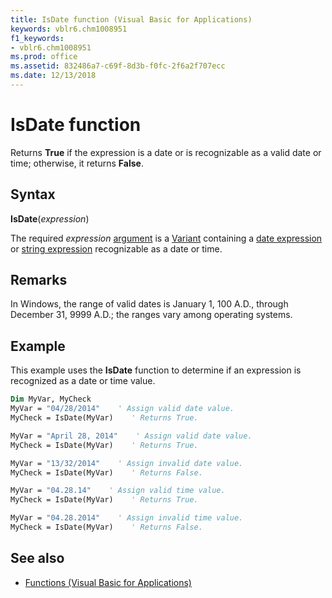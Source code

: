 ```yaml
---
title: IsDate function (Visual Basic for Applications)
keywords: vblr6.chm1008951
f1_keywords:
- vblr6.chm1008951
ms.prod: office
ms.assetid: 832486a7-c69f-8d3b-f0fc-2f6a2f707ecc
ms.date: 12/13/2018
---
```



# IsDate function

Returns **True** if the expression is a date or is recognizable as a valid date or time; otherwise, it returns **False**.

## Syntax

**IsDate**(_expression_)

The required _expression_ [argument](../../Glossary/vbe-glossary.md#argument) is a [Variant](../../Glossary/vbe-glossary.md#variant-data-type) containing a [date expression](../../Glossary/vbe-glossary.md#date-expression) or [string expression](../../Glossary/vbe-glossary.md#string-expression) recognizable as a date or time.

## Remarks

In Windows, the range of valid dates is January 1, 100 A.D., through December 31, 9999 A.D.; the ranges vary among operating systems.

## Example

This example uses the **IsDate** function to determine if an expression is recognized as a date or time value.


```vb
Dim MyVar, MyCheck
MyVar = "04/28/2014"    ' Assign valid date value.
MyCheck = IsDate(MyVar)    ' Returns True.

MyVar = "April 28, 2014"    ' Assign valid date value.
MyCheck = IsDate(MyVar)    ' Returns True.

MyVar = "13/32/2014"    ' Assign invalid date value.
MyCheck = IsDate(MyVar)    ' Returns False.

MyVar = "04.28.14"    ' Assign valid time value.
MyCheck = IsDate(MyVar)    ' Returns True.

MyVar = "04.28.2014"    ' Assign invalid time value.
MyCheck = IsDate(MyVar)    ' Returns False.

```

## See also

- [Functions (Visual Basic for Applications)](../functions-visual-basic-for-applications.md)
